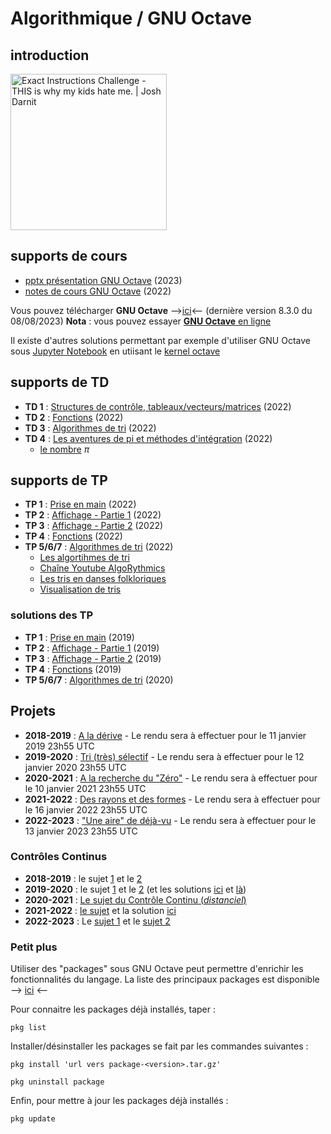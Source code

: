 # Algorithmique / GNU Octave

## introduction
[<img src="https://img.youtube.com/vi/cDA3_5982h8/0.jpg" width=250 alt="Exact Instructions Challenge - THIS is why my kids hate me. | Josh Darnit">](https://www.youtube.com/watch?v=cDA3_5982h8)


## supports de cours
* [pptx présentation GNU Octave](https://github.com/truillet/upssitech/blob/master/GCGEO/1A/TD/gnu_octave_2023.pdf) (2023)
* [notes de cours GNU Octave](https://github.com/truillet/upssitech/blob/master/GCGEO/1A/TD/octave_v1.92.pdf) (2022)

Vous pouvez télécharger **GNU Octave** -->[ici](https://octave.org/download)<-- (dernière version 8.3.0 du 08/08/2023) 
**Nota** : vous pouvez essayer [**GNU Octave** en ligne](https://octave-online.net)

Il existe d'autres solutions permettant par exemple d'utiliser GNU Octave sous [Jupyter Notebook](https://jupyter.org) en utiisant le [kernel octave](https://pypi.org/project/octave-kernel)

## supports de TD
* **TD 1** : [Structures de contrôle, tableaux/vecteurs/matrices](https://github.com/truillet/upssitech/blob/master/GCGEO/1A/TD/TD1_Structures_Tableaux_Vecteurs_Matrices.pdf) (2022)
* **TD 2** : [Fonctions](https://github.com/truillet/upssitech/blob/master/GCGEO/1A/TD/TD2_Fonctions.pdf) (2022)
* **TD 3** : [Algorithmes de tri](https://github.com/truillet/upssitech/blob/master/GCGEO/1A/TD/TD3_algorithmes_de_tri.pdf) (2022)
* **TD 4** : [Les aventures de pi et méthodes d'intégration](https://github.com/truillet/upssitech/blob/master/GCGEO/1A/TD/TD4_Pi_Integration.pdf) (2022)
  * [le nombre](https://www.nombrepi.com) $\pi$

## supports de TP
* **TP 1** : [Prise en main](https://github.com/truillet/upssitech/blob/master/GCGEO/1A/TP/TP1_Prise_en_main.pdf) (2022)
* **TP 2** : [Affichage - Partie 1](https://github.com/truillet/upssitech/blob/master/GCGEO/1A/TP/TP2_Affichage_Part1.pdf) (2022)
* **TP 3** : [Affichage - Partie 2](https://github.com/truillet/upssitech/blob/master/GCGEO/1A/TP/TP3_Affichage_Part2.pdf) (2022)
* **TP 4** : [Fonctions](https://github.com/truillet/upssitech/blob/master/GCGEO/1A/TP/TP4_Fonctions.pdf) (2022)
* **TP 5/6/7** : [Algorithmes de tri](https://github.com/truillet/upssitech/blob/master/GCGEO/1A/TP/TP5-6-7_Algorithmes_tri.pdf) (2022)
  * [Les algortihmes de tri](https://interstices.info/les-algorithmes-de-tri)
  * [Chaîne Youtube AlgoRythmics](https://www.youtube.com/user/AlgoRythmics)
  * [Les tris en danses folkloriques](https://www.laboiteverte.fr/algorithmes-tri-visualises-danses-folkloriques)
  * [Visualisation de tris](https://dharshakch97.github.io/sort-visualizer)
<!--
* **TP 7/8** : [Calculer la valeur de](https://github.com/truillet/upssitech/blob/master/GCGEO/1A/TP/TP7-8_Pi.pdf) $\pi$ (2020)
 -->

### solutions des TP
* **TP 1** : [Prise en main](https://github.com/truillet/upssitech/blob/master/GCGEO/1A/TP/solutions/tp1.zip) (2019)
* **TP 2** : [Affichage - Partie 1](https://github.com/truillet/upssitech/blob/master/GCGEO/1A/TP/solutions/tp2.zip) (2019)
* **TP 3** : [Affichage - Partie 2](https://github.com/truillet/upssitech/blob/master/GCGEO/1A/TP/solutions/tp3.zip) (2019)
* **TP 4** : [Fonctions](https://github.com/truillet/upssitech/blob/master/GCGEO/1A/TP/solutions/tp4.zip) (2019)
* **TP 5/6/7** : [Algorithmes de tri](https://github.com/truillet/upssitech/blob/master/GCGEO/1A/TP/solutions/tp5_6.zip) (2020)

## Projets
* **2018-2019** : [A la dérive](https://github.com/truillet/upssitech/blob/master/GCGEO/1A/TP/Projet_2019_v1.0.pdf) - Le rendu sera à effectuer pour le 11 janvier 2019 23h55 UTC
* **2019-2020** : [Tri (très) sélectif](https://github.com/truillet/upssitech/blob/master/GCGEO/1A/TP/Projet-2020_v1.0_GCGEO.pdf) - Le rendu sera à effectuer pour le 12 janvier 2020 23h55 UTC
* **2020-2021** : [A la recherche du "Zéro"](https://github.com/truillet/upssitech/blob/master/GCGEO/1A/TP/Projet-2021_v1.0.pdf) - Le rendu sera à effectuer pour le 10 janvier 2021 23h55 UTC
* **2021-2022** : [Des rayons et des formes](https://github.com/vgaildrat/2021_GCGEO_Projet) - Le rendu sera à effectuer pour le 16 janvier 2022 23h55 UTC
* **2022-2023** : ["Une aire" de déjà-vu](https://github.com/truillet/upssitech/blob/master/GCGEO/1A/TP/Projet-2023_v1.0.pdf) - Le rendu sera à effectuer pour le 13 janvier 2023 23h55 UTC

### Contrôles Continus
* **2018-2019** : le sujet [1](https://github.com/truillet/upssitech/blob/master/GCGEO/1A/CC/TP8%20-%20Controle%20Continu_2018_GCGE0_Gr1.pdf) et le [2](https://github.com/truillet/upssitech/blob/master/GCGEO/1A/CC/TP8%20-%20Controle%20Continu_2018_GCGEO_Gr2.pdf)
* **2019-2020** : le sujet [1](https://github.com/truillet/upssitech/blob/master/GCGEO/1A/CC/TP8%20-%20Controle%20Continu_2019-Gr1_GCGEO.pdf) et le [2](https://github.com/truillet/upssitech/blob/master/GCGEO/1A/CC/TP8%20-%20Controle%20Continu_2019-Gr2_GCGEO.pdf) (et les solutions [ici](https://github.com/truillet/upssitech/blob/master/GCGEO/1A/CC/solutions/CC2019_Gr1.zip) et [là](https://github.com/truillet/upssitech/blob/master/GCGEO/1A/CC/solutions/CC2019_Gr2.zip))
* **2020-2021** : [Le sujet du Contrôle Continu (*distanciel*)](https://github.com/truillet/upssitech/blob/master/GCGEO/1A/CC/CC_2020.pdf)
* **2021-2022** : [le sujet](https://github.com/truillet/upssitech/blob/master/GCGEO/1A/CC/CC_2021_GCGEO.pdf) et la solution [ici](https://github.com/truillet/upssitech/blob/master/GCGEO/1A/CC/solutions/CC2021.zip)
* **2022-2023** : Le [sujet 1](https://github.com/truillet/upssitech/blob/master/GCGEO/1A/CC/CC_2022-Gr1_GCGEO.pdf) et le [sujet 2](https://github.com/truillet/upssitech/blob/master/GCGEO/1A/CC/CC_2022-Gr2_GCGEO.pdf)

### Petit plus 
Utiliser des "packages" sous GNU Octave peut permettre d'enrichir les fonctionnalités du langage. La liste des principaux packages est disponible --> [ici](https://gnu-octave.github.io/pkg-index/) <--

Pour connaitre les packages déjà installés, taper :  
```
pkg list
```

Installer/désinstaller les packages se fait par les commandes suivantes :
```
pkg install 'url vers package-<version>.tar.gz'

pkg uninstall package
```
Enfin, pour mettre à jour les packages déjà installés :
```
pkg update
```
